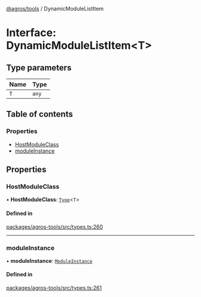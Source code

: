 [@agros/tools](../index.md) / DynamicModuleListItem

# Interface: DynamicModuleListItem<T\>

## Type parameters

| Name | Type |
| :------ | :------ |
| `T` | `any` |

## Table of contents

### Properties

- [HostModuleClass](DynamicModuleListItem.md#hostmoduleclass)
- [moduleInstance](DynamicModuleListItem.md#moduleinstance)

## Properties

### <a id="hostmoduleclass" name="hostmoduleclass"></a> HostModuleClass

• **HostModuleClass**: [`Type`](../index.md#type)<`T`\>

#### Defined in

[packages/agros-tools/src/types.ts:260](https://github.com/agrosjs/agros/blob/01368f2/packages/agros-tools/src/types.ts#L260)

___

### <a id="moduleinstance" name="moduleinstance"></a> moduleInstance

• **moduleInstance**: [`ModuleInstance`](../classes/ModuleInstance.md)

#### Defined in

[packages/agros-tools/src/types.ts:261](https://github.com/agrosjs/agros/blob/01368f2/packages/agros-tools/src/types.ts#L261)
